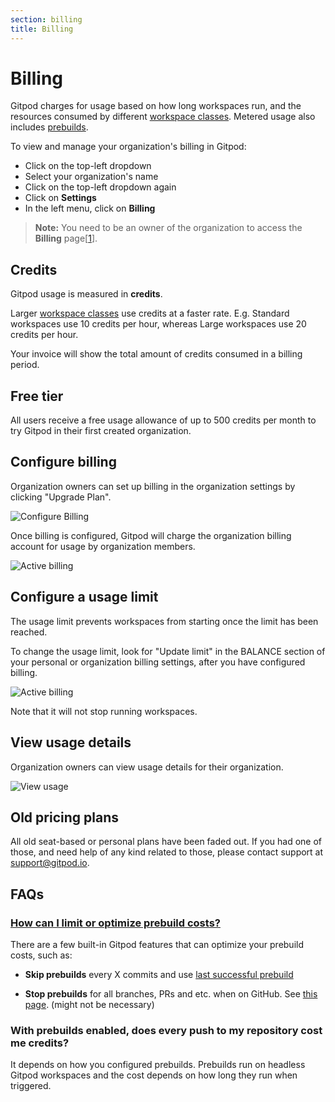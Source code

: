 ```yaml
---
section: billing
title: Billing
---
```


<script context="module">
  export const prerender = true;
</script>

# Billing

Gitpod charges for usage based on how long workspaces run, and the resources consumed by different [workspace classes](/docs/configure/workspaces/workspace-classes). Metered usage also includes [prebuilds](/docs/configure/projects/prebuilds).

To view and manage your organization's billing in Gitpod:

- Click on the top-left dropdown
- Select your organization's name
- Click on the top-left dropdown again
- Click on **Settings**
- In the left menu, click on **Billing**

> **Note:** You need to be an owner of the organization to access the **Billing** page[[1](/docs/configure/orgs/members)].

## Credits

Gitpod usage is measured in **credits**.

Larger [workspace classes](/docs/configure/workspaces/workspace-classes) use credits at a faster rate. E.g. Standard workspaces use 10 credits per hour, whereas Large workspaces use 20 credits per hour.

Your invoice will show the total amount of credits consumed in a billing period.

## Free tier

All users receive a free usage allowance of up to 500 credits per month to try Gitpod in their first created organization.

## Configure billing

Organization owners can set up billing in the organization settings by clicking "Upgrade Plan".

![Configure Billing](../../static/images/docs/billing/configure-org-billing.png)

Once billing is configured, Gitpod will charge the organization billing account for usage by organization members.

![Active billing](../../static/images/docs/billing/active-org-billing.png)

## Configure a usage limit

The usage limit prevents workspaces from starting once the limit has been reached.

To change the usage limit, look for "Update limit" in the BALANCE section of your personal or organization billing settings, after you have configured billing.

![Active billing](../../static/images/docs/billing/update-usage-limit-2.png)

Note that it will not stop running workspaces.

## View usage details

Organization owners can view usage details for their organization.

![View usage](../../static/images/docs/billing/view-org-usage-details.png)

## Old pricing plans

All old seat-based or personal plans have been faded out. If you had one of those, and need help of any kind related to those, please contact support at support@gitpod.io.

## FAQs

### [How can I limit or optimize prebuild costs?](https://discord.com/channels/816244985187008514/1070648758716600371)

<!-- DISCORD_BOT_FAQ - DO NOT REMOVE -->

There are a few built-in Gitpod features that can optimize your prebuild costs, such as:

- **Skip prebuilds** every X commits and use [last successful prebuild](https://www.gitpod.io/docs/configure/projects/last-successful-prebuild)

- **Stop prebuilds** for all branches, PRs and etc. when on GitHub. See [this page](https://www.gitpod.io/docs/references/gitpod-yml/#github). (might not be necessary)

### With prebuilds enabled, does every push to my repository cost me credits?

It depends on how you configured prebuilds. Prebuilds run on headless Gitpod workspaces and the cost depends on how long they run when triggered.

